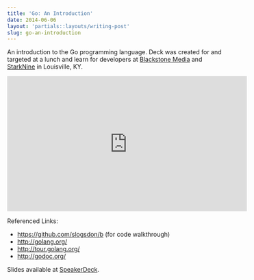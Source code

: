 ```yaml
---
title: 'Go: An Introduction'
date: 2014-06-06
layout: 'partials::layouts/writing-post'
slug: go-an-introduction
---
```


An introduction to the Go programming language. Deck was created for and targeted at a lunch and learn for developers at [Blackstone Media][1] and [StarkNine][2] in Louisville, KY.

<iframe width="560" height="315" src="https://www.youtube.com/embed/SI-okTfauyw" frameborder="0" allowfullscreen></iframe>

<script async class="speakerdeck-embed" data-id="23665ae0cf24013149f97ab67bbd5fb5" data-ratio="1.33333333333333" src="//speakerdeck.com/assets/embed.js"></script>

Referenced Links:

* <https://github.com/slogsdon/b> (for code walkthrough)
* <http://golang.org/>
* <http://tour.golang.org/>
* <http://godoc.org/>

Slides available at [SpeakerDeck][3].

[1]: http://www.blackstonemedia.com/
[2]: http://www.starknine.com/
[3]: https://speakerdeck.com/slogsdon/go-an-introduction
